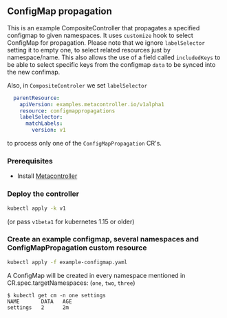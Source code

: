 ## ConfigMap propagation

This is an example CompositeController that propagates a specified configmap to given namespaces. 
It uses `customize` hook to select ConfigMap for propagation. 
Please note that we ignore `labelSelector` setting it to empty one, to select related resources just by namespace/name. This also allows the use of a field called `includedKeys` to be able to select specific keys from the configmap `data` to be synced into the new confimap.

Also, in `CompositeControler` we set `labelSelector`
```yaml
  parentResource:
    apiVersion: examples.metacontroller.io/v1alpha1
    resource: configmappropagations
    labelSelector:
      matchLabels:
        version: v1
```

to process only one of the `ConfigMapPropagation` CR's.

### Prerequisites

* Install [Metacontroller](https://github.com/metacontroller/metacontroller)

### Deploy the controller

```sh
kubectl apply -k v1
```
(or pass `v1beta1` for kubernetes 1.15 or older)

### Create an example configmap, several namespaces and ConfigMapPropagation custom resource

```sh
kubectl apply -f example-configmap.yaml
```

A ConfigMap will be created in every namespace mentioned in CR.spec.targetNamespaces: (`one`, `two`, `three`)

```console
$ kubectl get cm -n one settings
NAME       DATA   AGE
settings   2      2m
```
